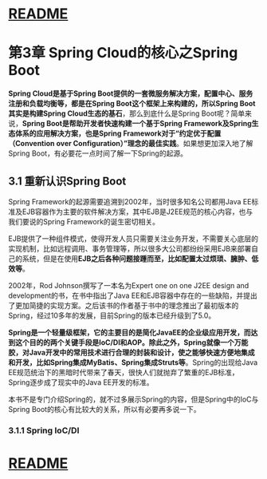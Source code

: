 
# [README](../README.md "回到 README")


# 第3章 Spring Cloud的核心之Spring Boot

**Spring Cloud是基于Spring Boot提供的一套微服务解决方案，配置中心、服务注册和负载均衡等，都是在Spring Boot这个框架上来构建的，所以Spring Boot其实是构建Spring Cloud生态的基石**，那么到底什么是Spring Boot呢？简单来说，**Spring Boot是帮助开发者快速构建一个基于Spring Framework及Spring生态体系的应用解决方案，也是Spring Framework对于“约定优于配置（Convention over Configuration）”理念的最佳实践**。如果想更加深入地了解Spring Boot，有必要花一点时间了解一下Spring的起源。


## 3.1 重新认识Spring Boot

Spring Framework的起源需要追溯到2002年，当时很多知名公司都用Java EE标准及EJB容器作为主要的软件解决方案，其中EJB是J2EE规范的核心内容，也与我们要说的Spring Framework的诞生密切相关。
    
EJB提供了一种组件模式，使得开发人员只需要关注业务开发，不需要关心底层的实现机制，比如远程调用、事务管理等，所以很多大公司都纷纷采用EJB来部署自己的系统，但是在使用**EJB之后各种问题接踵而至，比如配置太过烦琐、臃肿、低效等**。

2002年，Rod Johnson撰写了一本名为Expert one on one J2EE design and development的书，在书中指出了Java EE和EJB容器中存在的一些缺陷，并提出了更加简捷的实现方案。之后该书的作者基于书中的理念推出了最初版本的Spring，经过10多年的发展，目前Spring的版本已经升级到了5.0。

**Spring是一个轻量级框架，它的主要目的是简化JavaEE的企业级应用开发，而达到这个目的的两个关键手段是IoC/DI和AOP。除此之外，Spring就像一个万能胶，对Java开发中的常用技术进行合理的封装和设计，使之能够快速方便地集成和开发，比如Spring集成MyBatis、Spring集成Struts等**。Spring的出现给Java EE规范统治下的黑暗时代带来了春天，很快人们就抛弃了繁重的EJB标准，Spring逐步成了现实中的Java EE开发的标准。

本书不是专门介绍Spring的，就不过多展示Spring的内容，但是Spring中的IoC与Spring Boot的核心有比较大的关系，所以有必要再多说一下。


### 3.1.1 Spring IoC/DI











# [README](../README.md "回到 README")